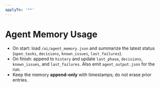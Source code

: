 ```yaml
---
applyTo: '**'
---
```


# Agent Memory Usage

-   On start: load `/ai/agent_memory.json` and summarize the latest status (`open_tasks`, `decisions`, `known_issues`, `last_failures`).
-   On finish: append to `history` and update `last_phase`, `decisions`, `known_issues`, and `last_failures`. Also emit `agent_output.json` for the run.
-   Keep the memory **append-only** with timestamps; do not erase prior entries.
